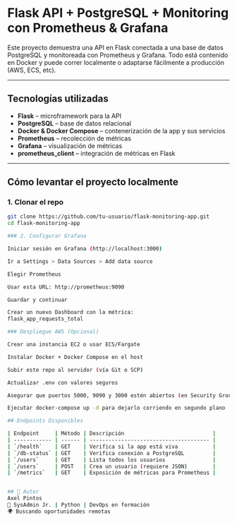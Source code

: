 # Flask API + PostgreSQL + Monitoring con Prometheus & Grafana

Este proyecto demuestra una API en Flask conectada a una base de datos PostgreSQL y monitoreada con Prometheus y Grafana. Todo está contenido en Docker y puede correr localmente o adaptarse fácilmente a producción (AWS, ECS, etc).

---

## Tecnologías utilizadas

- **Flask** – microframework para la API
- **PostgreSQL** – base de datos relacional
- **Docker & Docker Compose** – contenerización de la app y sus servicios
- **Prometheus** – recolección de métricas
- **Grafana** – visualización de métricas
- **prometheus_client** – integración de métricas en Flask

---

## Cómo levantar el proyecto localmente

### 1. Clonar el repo

```bash
git clone https://github.com/tu-usuario/flask-monitoring-app.git
cd flask-monitoring-app

### 2. Configurar Grafana 

Iniciar sesión en Grafana (http://localhost:3000)

Ir a Settings > Data Sources > Add data source

Elegir Prometheus

Usar esta URL: http://prometheus:9090

Guardar y continuar

Crear un nuevo Dashboard con la métrica:
flask_app_requests_total

### Despliegue AWS (Opcional)

Crear una instancia EC2 o usar ECS/Fargate

Instalar Docker + Docker Compose en el host

Subir este repo al servidor (vía Git o SCP)

Actualizar .env con valores seguros

Asegurar que puertos 5000, 9090 y 3000 estén abiertos (en Security Groups)

Ejecutar docker-compose up -d para dejarlo corriendo en segundo plano

## Endpoints Disponibles

| Endpoint     | Método | Descripción                            |
| ------------ | ------ | -------------------------------------- |
| `/health`    | GET    | Verifica si la app está viva           |
| `/db-status` | GET    | Verifica conexión a PostgreSQL         |
| `/users`     | GET    | Lista todos los usuarios               |
| `/users`     | POST   | Crea un usuario (requiere JSON)        |
| `/metrics`   | GET    | Exposición de métricas para Prometheus |


## 🧠 Autor
Axel Pintos
💼 SysAdmin Jr. | Python | DevOps en formación
🌍 Buscando oportunidades remotas

